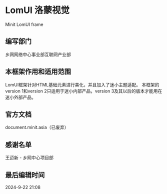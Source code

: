 # LomUI 洛蒙视觉
Minit LomUI frame
## 编写部门
乡网网络中心事业部互联网产业部
## 本框架作用和适用范围
LomUI框架针对HTML基础元素进行美化，并且加入了迷小主题适配。
本框架的version 1和version 2只适用于迷小内部产品，version 3及其以后的版本才能用在迷小外部产品。
## 官方文档
document.minit.asia（已废弃）
## 感谢名单
王迈新 - 乡网中心项目部
## 最后编辑时间
2024-9-22 21:08
